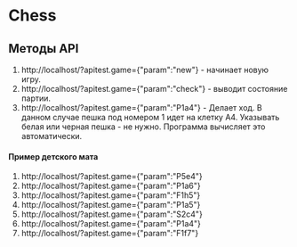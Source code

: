 # Chess
## Методы API ##
1. http://localhost/?apitest.game={"param":"new"} - начинает новую игру.
2. http://localhost/?apitest.game={"param":"check"} - выводит состояние партии.
3. http://localhost/?apitest.game={"param":"P1a4"} - Делает ход. В данном случае пешка под номером 1 идет на клетку А4. Указывать белая или черная пешка - не нужно. Программа вычисляет это автоматически.
#### Пример детского мата ####
1. http://localhost/?apitest.game={"param":"P5e4"}
2. http://localhost/?apitest.game={"param":"P1a6"}
3. http://localhost/?apitest.game={"param":"F1h5"}
4. http://localhost/?apitest.game={"param":"P1a5"}
5. http://localhost/?apitest.game={"param":"S2c4"}
6. http://localhost/?apitest.game={"param":"P1a4"}
7. http://localhost/?apitest.game={"param":"F1f7"}
